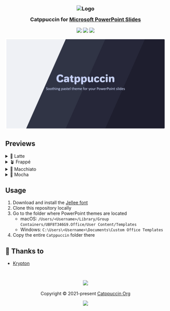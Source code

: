 <h3 align="center">
	<img src="https://raw.githubusercontent.com/catppuccin/catppuccin/main/assets/logos/exports/1544x1544_circle.png" width="100" alt="Logo"/><br/>
	<img src="https://raw.githubusercontent.com/catppuccin/catppuccin/main/assets/misc/transparent.png" height="30" width="0px"/>
	Catppuccin for <a href="https://www.microsoft.com/en-ww/microsoft-365/powerpoint">Microsoft PowerPoint Slides</a>
	<img src="https://raw.githubusercontent.com/catppuccin/catppuccin/main/assets/misc/transparent.png" height="30" width="0px"/>
</h3>

<p align="center">
	<a href="https://github.com/catppuccin/powerpoint/stargazers"><img src="https://img.shields.io/github/stars/catppuccin/powerpoint?colorA=363a4f&colorB=b7bdf8&style=for-the-badge"></a>
	<a href="https://github.com/catppuccin/powerpoint/issues"><img src="https://img.shields.io/github/issues/catppuccin/powerpoint?colorA=363a4f&colorB=f5a97f&style=for-the-badge"></a>
	<a href="https://github.com/catppuccin/powerpoint/contributors"><img src="https://img.shields.io/github/contributors/catppuccin/powerpoint?colorA=363a4f&colorB=a6da95&style=for-the-badge"></a>
</p>

<p align="center">
	<img src="assets/previews/preview.webp"/>
</p>

## Previews

<details>
<summary>🌻 Latte</summary>
<img src="assets/previews/latte.webp"/>
</details>
<details>
<summary>🪴 Frappé</summary>
<img src="assets/previews/frappe.webp"/>
</details>
<details>
<summary>🌺 Macchiato</summary>
<img src="assets/previews/macchiato.webp"/>
</details>
<details>
<summary>🌿 Mocha</summary>
<img src="assets/previews/mocha.webp"/>
</details>

## Usage

1. Download and install the [Jellee font](https://www.fontsquirrel.com/fonts/jellee)
2. Clone this repository locally
3. Go to the folder where PowerPoint themes are located
	- macOS: `/Users/<Username>/Library/Group Containers/UBF8T346G9.Office/User Content/Templates`
	- Windows: `C:\Users\<Username>\Documents\Custom Office Templates`
4. Copy the entire `Catppuccin` folder there

## 💝 Thanks to

- [Krypton](https://github.com/kkrypt0nn)

&nbsp;

<p align="center">
	<img src="https://raw.githubusercontent.com/catppuccin/catppuccin/main/assets/footers/gray0_ctp_on_line.svg?sanitize=true" />
</p>

<p align="center">
	Copyright &copy; 2021-present <a href="https://github.com/catppuccin" target="_blank">Catppuccin Org</a>
</p>

<p align="center">
	<a href="https://github.com/catppuccin/catppuccin/blob/main/LICENSE"><img src="https://img.shields.io/static/v1.svg?style=for-the-badge&label=License&message=MIT&logoColor=d9e0ee&colorA=363a4f&colorB=b7bdf8"/></a>
</p>
